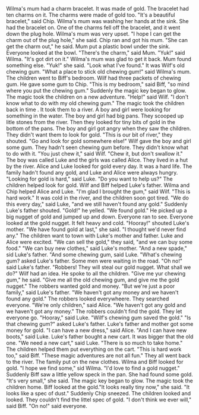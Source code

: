 Wilma's mum had a charm bracelet.
It was made of gold.
The bracelet had ten charms on it.
The charms were made of gold too.
"It's a beautiful bracelet," said Chip.
Wilma's mum was washing her hands at the sink.
She had the bracelet on.
One of the charms fell off the bracelet, and it went down the plug hole.
Wilma's mum was very upset.
"I hope I can get the charm out of the plug hole," she said.
Chip ran and got his mum.
"She can get the charm out," he said.
Mum put a plastic bowl under the sink.
Everyone looked at the bowl.
"There's the charm," said Mum.
"Yuk!" said Wilma.
"It's got dirt on it."
Wilma's mum was glad to get it back.
Mum found something else.
"Yuk!" she said.
"Look what I've found."
It was Wilf's old chewing gum.
"What a place to stick old chewing gum!" said Wilma's mum.
The children went to Biff's bedroom.
Wilf had three packets of chewing gum.
He gave some gum to Chip.
"This is my bedroom," said Biff, "so mind where you put the chewing gum."
Suddenly the magic key began to glow.
The magic took the children on a new adventure.
"Help!" said Wilf.
"I don't know what to do with my old chewing gum."
The magic took the children back in time .
It took them to a river.
A boy and girl were looking for something in the water.
The boy and girl had big pans.
They scooped up litle stones from the river.
Then they looked for tiny bits of gold in the bottom of the pans.
The boy and girl got angry when they saw the children.
They didn't want them to look for gold.
"This is our bit of river," they shouted.
"Go and look for gold somewhere else!"
Wilf gave the boy and girl some gum.
They hadn't seen chewing gum before.
They didn't know what to do with it.
"You just chew it," said Wilf.
"Chew it, but don't swallow it."
The boy was called Luke and the girls was called Alice.
They lived in a hut by the river.
Alice and Luke looked for gold every day.
It was a hard life.
The family hadn't found any gold, and Luke and Alice were always hungry.
"Looking for gold is hard," said Luke.
"Do you want to help us?"
The children helped look for gold.
Wilf and Biff helped Luke's father.
Wilma and Chip helped Alice and Luke.
"I'm glad I brought the gum," said Wilf.
"This is hard work."
It was cold in the river, and the children soon got tired.
"We do this every day," said Luke, "and we still haven't found any gold."
Suddenly Luke's father shouted.
"Gold!" he yelled.
"We found gold."
He picked up a big nugget of gold and jumped up and down.
Everyone ran to see.
Everyone looked at the gold nugget.
It felt heavy and cold.
"Hooray!" shouted Luke's mother.
"We have found gold at last," she said.
"I thought we'd never find any."
The children want to town with Luke's mother and father.
Luke and Alice were excited.
"We can sell the gold," they said, "and we can buy some food."
"We can buy new clothes," said Luke's mother.
"And a new spade," sid Luke's father.
"And some chewing gum, said Luke.
"What's chewing gum? asked Luke's father.
Some men were waiting in the road.
"Oh no!" said Luke's father.
"Robbers! They will steal our gold nugget. What shall we do?"
Wilf had an idea.
He spoke to all the children.
"Give me yur chewing gum," he said.
"Give me all the old chewing gum, and give me the gold nugget."
The robbers wanted gold and money.
"But we're just a poor family," said Luke's father.
"We haven't got any money and we haven't found any gold."
The robbers looked everywheere.
They searched everyone.
"We're only children," said Alice.
"We haven't got any gold and we haven't got any money."
The robbers couldn't find the gold.
They let everyone go.
"Hooray," said Luke.
"Wilf's chewing gum saved the gold."
"Is that chewing gum?" asked Luke's father.
Luke's father and mother got some money for gold.
"I can have a new dress," said Alice.
"And I can have new boots," said Luke.
Luke's father bought a new cart.
It was bigger that the old one.
"We need a new cart," said Luke.
"There is so much to take home."
The children helped them put everything on the cart.
"This is hard work too," said Biff.
"These magic adventures are not all fun."
They all went back to the river.
The family put on the new clothes.
Wilma and Biff looked for gold.
"I hope we find some," sid Wilma.
"I'd love to find a gold nugget."
Suddenly Biff saw a little yellow speck in the pan.
She had found some gold.
"It's very small," she said.
The magic key began to glow.
The magic took the children home.
Biff looked at the gold."It looks really tiny now," she said.
"It looks like a spec of dust."
Suddenly Chip sneezed.
The children looked and looked.
They couldn't find the littel spec of gold.
"I don't think we ever will," said Biff.
"On no!" said everyone.
